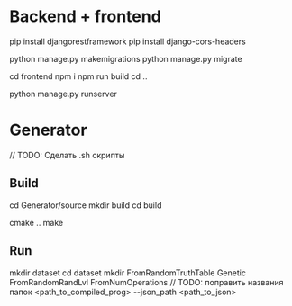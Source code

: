 # Backend + frontend

pip install djangorestframework
pip install django-cors-headers

python manage.py makemigrations
python manage.py migrate

cd frontend
npm i
npm run build
cd ..

python manage.py runserver


# Generator
// TODO: Сделать .sh скрипты
## Build
cd Generator/source
mkdir build
cd build

cmake ..
make

## Run
mkdir dataset
cd dataset
mkdir FromRandomTruthTable Genetic FromRandomRandLvl FromNumOperations // TODO: поправить названия папок
<path_to_compiled_prog> --json_path <path_to_json>
